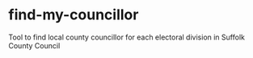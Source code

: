 # find-my-councillor
 Tool to find local county councillor for each electoral division in Suffolk County Council
